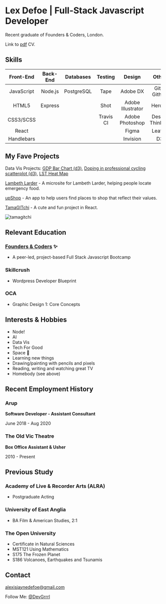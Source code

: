 # Lex Defoe | Full-Stack Javascript Developer

Recent graduate of Founders & Coders, London.

Link to [pdf](/AlexisDefoeCV2018.pdf) 
 CV.
## Skills

| Front-End        | Back-End       | Databases     | Testing          | Design              | Other             |
|:----------------:|:--------------:|:-------------:|:----------------:|:-------------------:|:-----------------:|
| JavaScript       | Node.js        | PostgreSQL    | Tape             | Adobe DX            | Git & Github      |
| HTML5            | Express        |               | Shot             | Adobe Illustrator   | Heroku            |
| CSS3/SCSS        |                |               | Travis CI        | Adobe Photoshop     | Design Thinking   |
| React            |                |               |                  | Figma               | Leaflet|
| Handlebars       |                |               |                  | Invision            | D3                  |


## My Fave Projects

Data Vis Projects: [GDP Bar Chart (d3)](https://github.com/DevGrrrl/GDP-barchart), [Doping in professional cycling scatterplot (d3)](https://github.com/DevGrrrl/Scatterplot-doping), [LST Heat Map](https://github.com/DevGrrrl/Monthly-LST-Heat-Map)

[Lambeth Larder](https://github.com/caralemony/lambeth-larder) - A microsite for Lambeth Larder, helping people locate emergency food. 

[upShop](https://github.com/fac-12/upShop) - An app to help users find places to shop that reflect their values.

[TamaGITchi](https://github.com/DevGrrrl/tamagitchi) - A cute and fun project in React.

![tamagitchi](https://user-images.githubusercontent.com/22034073/36355368-050faed2-14da-11e8-9a44-d856bdcb408b.gif)


## Relevant Education
### [Founders & Coders](https://foundersandcoders.com/) :sparkles:
* A peer-led, project-based Full Stack Javascript Bootcamp

### Skillcrush
* Wordpress Developer Blueprint

### OCA
* Graphic Design 1: Core Concepts

## Interests & Hobbies

* Node!
* AI
* Data Vis
* Tech For Good
* Space :space_invader:
* Learning new things
* Drawing/painting with pencils and pixels
* Reading, writing and watching great TV
* Homebody (see above)

## Recent Employment History

### Arup
__Software Developer - Assistant Consultant__

June 2018 - Aug 2020

### The Old Vic Theatre
__Box Office Assistant & Usher__

2010 - Present

## Previous Study 

### Academy of Live & Recorder Arts (ALRA)
* Postgraduate Acting

### University of East Anglia
* BA Film & American Studies, 2:1


### The Open University
* Certificate in Natural Sciences
* MST121 Using Mathematics
* S175 The Frozen Planet
* S186 Volcanoes, Earthquakes and Tsunamis

## Contact

alexisjaynedefoe@gmail.com

Follow Me: [@DevGrrrl](https://twitter.com/DevGrrrl)


